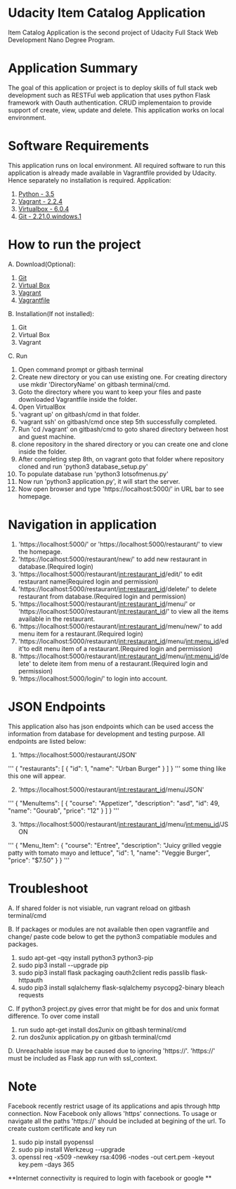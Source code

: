 # Udacity Item Catalog Application
Item Catalog Application is the second project of Udacity Full Stack Web Development Nano Degree Program.
# Application Summary
The goal of this application or project is to deploy skills of full stack web development such as RESTFul web application that uses python Flask framework with Oauth authentication. CRUD implementaion to provide support of create, view, update and delete. This application works on local environment.
# Software Requirements
This application runs on local environment.
All required software to run this application is already made available in Vagrantfile provided by Udacity. Hence separately no installation is required.
Application:
1. [Python - 3.5](https://www.python.org/download/releases/3.0/)
2. [Vagrant - 2.2.4](https://releases.hashicorp.com/vagrant/2.2.4/vagrant_2.2.4_x86_64.msi)
3. [Virtualbox - 6.0.4](https://download.virtualbox.org/virtualbox/6.0.4/VirtualBox-6.0.4-128413-Win.exe)
4. [Git - 2.21.0.windows.1](https://git-scm.com/download/win)
# How to run the project
A. Download(Optional):
1. [Git](https://git-scm.com/download/win)
2. [Virtual Box](https://download.virtualbox.org/virtualbox/6.0.4/VirtualBox-6.0.4-128413-Win.exe)
3. [Vagrant](https://releases.hashicorp.com/vagrant/2.2.4/vagrant_2.2.4_x86_64.msi)
4. [Vagrantfile](https://s3.amazonaws.com/video.udacity-data.com/topher/2019/March/5c7ebe7a_vagrant-configuration-windows/vagrant-configuration-windows.zip)

B. Installation(If not installed):
1. Git
2. Virtual Box
3. Vagrant

C. Run
1. Open command prompt or gitbash terminal
2. Create new directory or you can use existing one. For creating directory use mkdir 'DirectoryName' on gitbash terminal/cmd.
3. Goto the directory where you want to keep your files and paste downloaded Vagrantfile inside the folder.
4. Open VirtualBox
5. 'vagrant up' on gitbash/cmd in that folder.
6. 'vagrant ssh' on gitbash/cmd once step 5th successfully completed.
7. Run 'cd /vagrant' on gitbash/cmd to goto shared directory between host and guest machine.
8. clone repository in the shared directory or you can create one and clone inside the folder.
9. After completing step 8th, on vagrant goto that folder where repository cloned and run 'python3 database_setup.py'
10. To populate database run 'python3 lotsofmenus.py'
11. Now run 'python3 application.py', it will start the server.
12. Now open browser and type 'https://localhost:5000/' in URL bar to see homepage.

# Navigation in application
1. 'https://localhost:5000/' or 'https://localhost:5000/restaurant/' to view the homepage.
2. 'https://localhost:5000/restaurant/new/' to add new restaurant in database.(Required login)
3. 'https://localhost:5000/restaurant/<int:restaurant_id>/edit/' to edit restaurant name(Required login and permission)
4. 'https://localhost:5000/restaurant/<int:restaurant_id>/delete/' to delete restaurant from database.(Required login and permission)
5. 'https://localhost:5000/restaurant/<int:restaurant_id>/menu/' or 'https://localhost:5000/restaurant/<int:restaurant_id>/' to view all the items available in the restaurant.
6. 'https://localhost:5000/restaurant/<int:restaurant_id>/menu/new/' to add menu item for a restaurant.(Required login)
7. 'https://localhost:5000/restaurant/<int:restaurant_id>/menu/<int:menu_id>/edit'to edit menu item of a restaurant.(Required login and permission)
8. 'https://localhost:5000/restaurant/<int:restaurant_id>/menu/<int:menu_id>/delete' to delete item from menu of a restaurant.(Required login and permission)
9. 'https://localhost:5000/login/' to login into account.
# JSON Endpoints
This application also has json endpoints which can be used access the information from database for development and testing purpose. All endpoints are listed below:

1. 'https://localhost:5000/restaurant/JSON'

'''
{
  "restaurants": [
    {
      "id": 1, 
      "name": "Urban Burger"
    }
  ]
}
''' some thing like this one will appear.

2. 'https://localhost:5000/restaurant/<int:restaurant_id>/menu/JSON'

'''
{
  "MenuItems": [
    {
      "course": "Appetizer", 
      "description": "asd", 
      "id": 49, 
      "name": "Gourab", 
      "price": "12"
    }
  ]
}
'''

3. 'https://localhost:5000/restaurant/<int:restaurant_id>/menu/<int:menu_id>/JSON


'''
{
  "Menu_Item": {
    "course": "Entree", 
    "description": "Juicy grilled veggie patty with tomato mayo and lettuce", 
    "id": 1, 
    "name": "Veggie Burger", 
    "price": "$7.50"
  }
}
'''

# Troubleshoot
A. If shared folder is not visiable, run vagrant reload on gitbash terminal/cmd

B. If packages or modules are not available then open vagrantfile and change/ 
paste code below to get the python3 compatiable modules and packages.
1. sudo apt-get -qqy install python3 python3-pip
2. sudo pip3 install --upgrade pip
3. sudo pip3 install flask packaging oauth2client redis passlib flask-httpauth
4. sudo pip3 install sqlalchemy flask-sqlalchemy psycopg2-binary bleach requests

C. If python3 project.py gives error that might be for dos and unix format difference. To over come install
1. run sudo apt-get install dos2unix on gitbash terminal/cmd
2. run dos2unix application.py on gitbash terminal/cmd

D. Unreachable issue may be caused due to ignoring 'https://'. 'https://' must be included as Flask app run with ssl_context.

# Note
Facebook recently restrict usage of its applications and apis through http connection. Now Facebook only allows 'https' connections. To usage or navigate all the paths 'https://' should be included at begining of the url. To create custom certificate and key run

1. sudo pip install pyopenssl
2. sudo pip install Werkzeug --upgrade
3. openssl req -x509 -newkey rsa:4096 -nodes -out cert.pem -keyout key.pem -days 365

**Internet connectivity is required to login with facebook or google **
